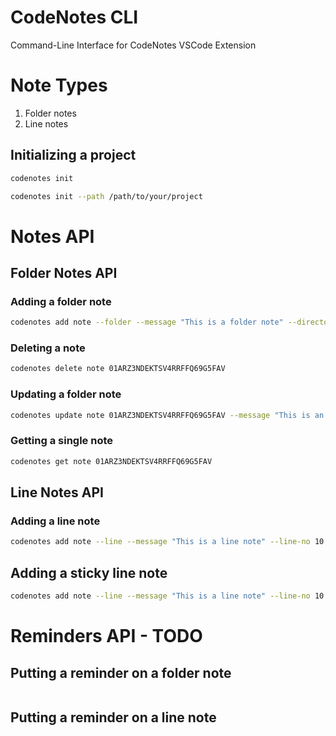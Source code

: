 # CodeNotes CLI

Command-Line Interface for CodeNotes VSCode Extension



# Note Types

1. Folder notes
2. Line notes


## Initializing a project

```sh
codenotes init
```

```sh
codenotes init --path /path/to/your/project

```

# Notes API

## Folder Notes API

### Adding a folder note

```sh
codenotes add note --folder --message "This is a folder note" --directory /path/to/directory
```


### Deleting a note

```sh
codenotes delete note 01ARZ3NDEKTSV4RRFFQ69G5FAV
```

### Updating a  folder note

```sh
codenotes update note 01ARZ3NDEKTSV4RRFFQ69G5FAV --message "This is an updated note"
```

### Getting a single note

```sh
codenotes get note 01ARZ3NDEKTSV4RRFFQ69G5FAV
```

## Line Notes API

### Adding a line note

```sh
codenotes add note --line --message "This is a line note" --line-no 10 --directory /path/to/file
```

## Adding a sticky line note

```sh
codenotes add note --line --message "This is a line note" --line-no 10 --sticky --directory /path/to/file
```

# Reminders API - TODO

## Putting a reminder on a folder note

```
```

## Putting a reminder on a line note